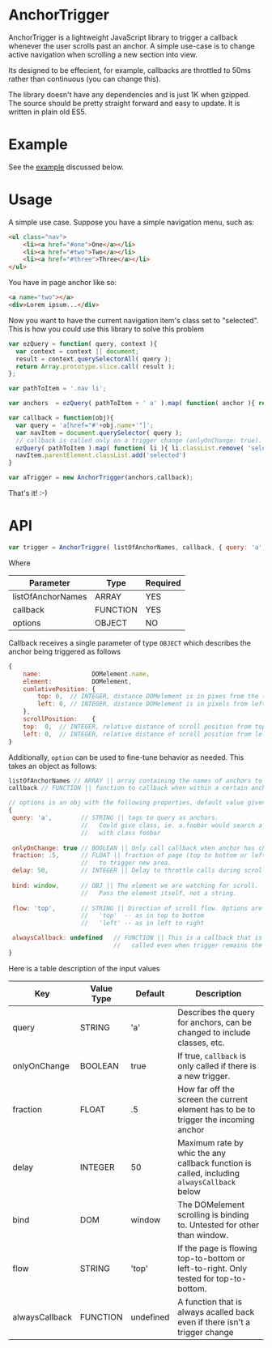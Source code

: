 # AnchorTrigger
AnchorTrigger is a lightweight JavaScript library to trigger a callback whenever the user scrolls past an anchor. A simple use-case is to change active navigation when scrolling a new section into view. 

Its designed to be effecient, for example, callbacks are throttled to 50ms rather than continuous (you can change this).

The library doesn't have any dependencies and is just 1K when gzipped. The source should be pretty straight forward and easy to update. It is written in plain old ES5.

# Example

See the [example](https://babakness.github.io/AnchorTrigger/example) discussed below.

# Usage

A simple use case. Suppose you have a simple navigation menu, such as:

```html
<ul class="nav">
	<li><a href="#one">One</a></li>
	<li><a href="#two">Two</a></li>
	<li><a href="#three">Three</a></li>
</ul>
```

You have in page anchor like so:

```html
<a name="two"></a>
<div>Lorem ipsum...</div>

```
Now you want to have the current navigation item's class set to "selected". This is how you could use this library to solve this problem

```javascript
var ezQuery = function( query, context ){ 
  var context = context || document;
  result = context.querySelectorAll( query );
  return Array.prototype.slice.call( result );
};

var pathToItem = '.nav li';

var anchors  = ezQuery( pathToItem + ' a' ).map( function( anchor ){ return anchor.href.split( '#' ).slice(-1) } )

var callback = function(obj){
  var query = 'a[href="#'+obj.name+'"]';
  var navItem = document.querySelector( query );
  // callback is called only on a trigger change (onlyOnChange: true). Default behavior.
  ezQuery( pathToItem ).map( function( li ){ li.classList.remove( 'selected' ) })
  navItem.parentElement.classList.add('selected')
}

var aTrigger = new AnchorTrigger(anchors,callback);


```

That's it! :-)

# API

```javascript
var trigger = AnchorTriggre( listOfAnchorNames, callback, { query: 'a', ... } )
```

Where 

| Parameter         | Type           | Required |
|-------------------|----------------|----------|
| listOfAnchorNames | ARRAY          | YES      |
| callback          | FUNCTION       | YES      |
| options           | OBJECT         | NO       |

Callback receives a single parameter of type `OBJECT` which describes the anchor being triggered as follows
```javascript
{
	name:              DOMelement.name, 
	element:           DOMelement, 
	cumlativePosition: {
		top: 0,  // INTEGER, distance DOMelement is in pixes from the top of the screen (or element see below).
		left: 0, // INTEGER, distance DOMelement is in pixels from left side of screen (or element see below).
	}, 
	scrollPosition:    {
    top:  0,  // INTEGER, relative distance of scroll position from top of screen
    left: 0,  // INTEGER, relative distance of scroll position from left of screen
}
```

Additionally, `option` can be used to fine-tune behavior as needed. This takes an object as follows:

```javascript
listOfAnchorNames // ARRAY || array containing the names of anchors to watch
callback // FUNCTION || function to callback when within a certain anchor

// options is an obj with the following properties, default value given.
{
 query: 'a',        // STRING || tags to query as anchors. 
                    //   Could give class, ie. a.foobar would search a tags 
                    //   with class foobar
                    
 onlyOnChange: true // BOOLEAN || Only call callback when anchor has changed.
 fraction: .5,      // FLOAT || fraction of page (top to bottom or left to right) 
                    //   to trigger new area.
 delay: 50,         // INTEGER || Delay to throttle calls during scroll
      
 bind: window,      // OBJ || The element we are watching for scroll. 
                    //   Pass the element itself, not a string.
                    
 flow: 'top',       // STRING || Direction of scroll flow. Options are 
                    //   'top'  -- as in top to bottom
                    //   'left' -- as in left to right

 alwaysCallback: undefined   // FUNCTION || This is a callback that is always 
                             //   called even when trigger remains the same.
} 
```

Here is a table description of the input values

| Key               | Value Type    | Default   | Description |
| -------------     | ------------- | -------   | -----------
| query             | STRING        | 'a'       | Describes the query for anchors, can be changed to include classes, etc. | 
| onlyOnChange      | BOOLEAN       | true      | If true, `callback` is only called if there is a new trigger.
| fraction          | FLOAT         | .5        | How far off the screen the current element has to be to trigger the incoming anchor |
| delay             | INTEGER       | 50        | Maximum rate by whic the any callback function is called, including `alwaysCallback` below |
| bind              | DOM           | window    | The DOMelement scrolling is binding to. Untested for other than window.
| flow              | STRING        | 'top'     | If the page is flowing top-to-bottom or left-to-right. Only tested for top-to-bottom.
| alwaysCallback    | FUNCTION      | undefined | A function that is always acalled back even if there isn't a trigger change |

